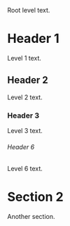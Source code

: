 Root level text.

# Header 1

Level 1 text.

## Header 2

Level 2 text.

### Header 3

Level 3 text.

###### Header 6

Level 6 text.

# Section 2

Another section.
